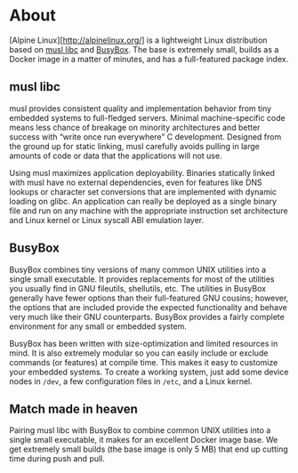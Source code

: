 # About

[Alpine Linux][http://alpinelinux.org/] is a lightweight Linux distribution based on [musl libc][musl] and [BusyBox][busybox]. The base is extremely small, builds as a Docker image in a matter of minutes, and has a full-featured package index.

## musl libc

musl provides consistent quality and implementation behavior from tiny embedded systems to full-fledged servers. Minimal machine-specific code means less chance of breakage on minority architectures and better success with “write once run everywhere” C development. Designed from the ground up for static linking, musl carefully avoids pulling in large amounts of code or data that the applications will not use.

Using musl maximizes application deployability. Binaries statically linked with musl have no external dependencies, even for features like DNS lookups or character set conversions that are implemented with dynamic loading on glibc. An application can really be deployed as a single binary file and run on any machine with the appropriate instruction set architecture and Linux kernel or Linux syscall ABI emulation layer.

## BusyBox

BusyBox combines tiny versions of many common UNIX utilities into a single small executable. It provides replacements for most of the utilities you usually find in GNU fileutils, shellutils, etc. The utilities in BusyBox generally have fewer options than their full-featured GNU cousins; however, the options that are included provide the expected functionality and behave very much like their GNU counterparts. BusyBox provides a fairly complete environment for any small or embedded system.

BusyBox has been written with size-optimization and limited resources in mind. It is also extremely modular so you can easily include or exclude commands (or features) at compile time. This makes it easy to customize your embedded systems. To create a working system, just add some device nodes in `/dev`, a few configuration files in `/etc`, and a Linux kernel.

## Match made in heaven

Pairing musl libc with BusyBox to combine common UNIX utilities into a single small executable, it makes for an excellent Docker image base. We get extremely small builds (the base image is only 5 MB) that end up cutting time during push and pull.

[musl]: http://www.musl-libc.org/
[busybox]: http://www.busybox.net/
